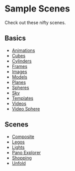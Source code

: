 # Sample Scenes

Check out these nifty scenes.

## Basics

* <a href="../../examples/animations/">Animations</a>
* <a href="../../examples/cubes/">Cubes</a>
* <a href="../../examples/cylinders/">Cylinders</a>
* <a href="../../examples/frames/">Frames</a>
* <a href="../../examples/images/">Images</a>
* <a href="../../examples/models/">Models</a>
* <a href="../../examples/planes/">Planes</a>
* <a href="../../examples/spheres/">Spheres</a>
* <a href="../../examples/sky/">Sky</a>
* <a href="../../examples/templates/">Templates</a>
* <a href="../../examples/videos/">Videos</a>
* <a href="../../examples/videosphere/">Video Sphere</a>

## Scenes

* <a href="../../examples/composite/">Composite</a>
* <a href="../../examples/legos/">Legos</a>
* <a href="../../examples/lights/">Lights</a>
* <a href="../../examples/panoexplorer/">Pano Explorer</a>
* <a href="../../examples/shopping/">Shopping</a>
* <a href="../../examples/unfold/">Unfold</a>
